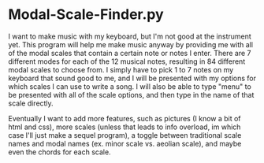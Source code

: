 # Modal-Scale-Finder.py
I want to make music with my keyboard, but I'm not good at the instrument yet. 
This program will help me make music anyway by providing me with all of the modal scales that contain a certain note or notes I enter. 
There are 7 different modes for each of the 12 musical notes, resulting in 84 different modal scales to choose from. 
I simply have to pick 1 to 7 notes on my keyboard that sound good to me, and I will be presented with my options for which scales I can use to write a song.
I will also be able to type "menu" to be presented with all of the scale options, and then type in the name of that scale directly.

Eventually I want to add more features, such as pictures (I know a bit of html and css), more scales (unless that leads to info overload, im which case I'll just make a sequel program), a toggle between traditional scale names and modal names (ex. minor scale vs. aeolian scale), and maybe even the chords for each scale.
